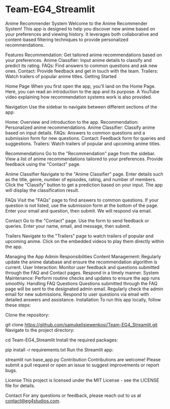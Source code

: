 # Team-EG4_Streamlit

Anime Recommender System
Welcome to the Anime Recommender System! This app is designed to help you discover new anime based on your preferences and viewing history. It leverages both collaborative and content-based filtering techniques to provide personalized recommendations.

Features
Recommendation: Get tailored anime recommendations based on your preferences.
Anime Classifier: Input anime details to classify and predict its rating.
FAQs: Find answers to common questions and ask new ones.
Contact: Provide feedback and get in touch with the team.
Trailers: Watch trailers of popular anime titles.
Getting Started

Home Page
When you first open the app, you'll land on the Home Page. Here, you can read an introduction to the app and its purpose. A YouTube video explaining how recommendation systems work is also provided.

Navigation
Use the sidebar to navigate between different sections of the app:

Home: Overview and introduction to the app.
Recommendation: Personalized anime recommendations.
Anime Classifier: Classify anime based on input details.
FAQs: Answers to common questions and a submission form for new questions.
Contact: Feedback form for queries and suggestions.
Trailers: Watch trailers of popular and upcoming anime titles.

Recommendations
Go to the "Recommendation" page from the sidebar.
View a list of anime recommendations tailored to your preferences.
Provide feedback using the "Contact" page.

Anime Classifier
Navigate to the "Anime Classifier" page.
Enter details such as the title, genre, number of episodes, rating, and number of members.
Click the "Classify" button to get a prediction based on your input.
The app will display the classification result.

FAQs
Visit the "FAQs" page to find answers to common questions.
If your question is not listed, use the submission form at the bottom of the page.
Enter your email and question, then submit. We will respond via email.

Contact
Go to the "Contact" page.
Use the form to send feedback or queries.
Enter your name, email, and message, then submit.

Trailers
Navigate to the "Trailers" page to watch trailers of popular and upcoming anime.
Click on the embedded videos to play them directly within the app.

Managing the App
Admin Responsibilities
Content Management: Regularly update the anime database and ensure the recommendation algorithm is current.
User Interaction: Monitor user feedback and questions submitted through the FAQ and Contact pages. Respond in a timely manner.
System Maintenance: Perform routine checks and updates to ensure the app runs smoothly.
Handling FAQ Questions
Questions submitted through the FAQ page will be sent to the designated admin email.
Regularly check the admin email for new submissions.
Respond to user questions via email with detailed answers and assistance.
Installation
To run this app locally, follow these steps:

Clone the repository:


git clone https://github.com/samukelisiewenkosi/Team-EG4_Streamlit.git
Navigate to the project directory:


cd Team-EG4_Streamlit
Install the required packages:


pip install -r requirements.txt
Run the Streamlit app:


streamlit run base_app.py
Contribution
Contributions are welcome! Please submit a pull request or open an issue to suggest improvements or report bugs.

License
This project is licensed under the MIT License - see the LICENSE file for details.

Contact
For any questions or feedback, please reach out to us at contact@eg4studios.com.
